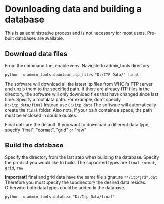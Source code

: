# Downloading data and building a database
This is an administrative process and is not necessary for most users. Pre-built databases are available.

## Download data files
From the command line, enable venv. Navigate to admin_tools directory.

```
python -m admin_tools.download_itp_files "D:/ITP Data/" final
```

The software will download all the latest itp files from WHOI's FTP server and unzip them to the specified path. If there are already ITP files in the directory, the software will only download files that have changed since last time. Specify a root data path. For example, don't specify `D:/itp_data/final` Instead use `D:/itp_data` The software will automatically create the `final` folder. Also note, if your path contains a space, the path must be enclosed in double quotes.

Final data are the default. If you want to download a different data type, 
specify "final", "cormat", "grid" or "raw"

## Build the database
Specify the directory from the last step when building the database. Specify the product you would like to build. The supported types are `final`, `cormat`, `grid`, `raw`

**Important!** final and grid data have the same file signature `**/itp*grd*.dat` Therefore you must specify the subdirectory the desired data resides. Otherwise both data types could be added to the database. 
```
python -m admin_tools.database "D:/Itp Data/final"
```